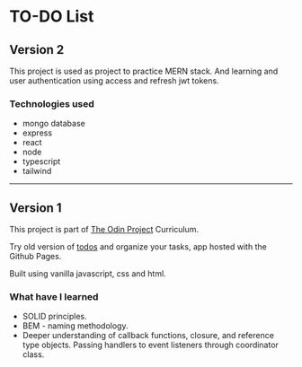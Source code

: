 # TO-DO List

## Version 2

This project is used as project to practice MERN stack. And learning and user authentication using access and refresh jwt tokens.

### Technologies used

- mongo database
- express
- react
- node
- typescript
- tailwind

---

## Version 1

This project is part of [The Odin Project](https://www.theodinproject.com/) Curriculum.

Try old version of [todos](https://mojotron.github.io/todos/) and organize your tasks, app hosted with the Github Pages.

Built using vanilla javascript, css and html.

### What have I learned

- SOLID principles.
- BEM - naming methodology.
- Deeper understanding of callback functions, closure, and reference type objects. Passing handlers to event listeners through coordinator class.
